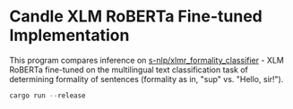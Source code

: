 # Candle XLM RoBERTa Fine-tuned Implementation

This program compares inference on [s-nlp/xlmr_formality_classifier](https://huggingface.co/s-nlp/xlmr_formality_classifier) - XLM RoBERTa fine-tuned on the multilingual text classification task of determining formality of sentences (formality as in, "sup" vs. "Hello, sir!").


```Rust
cargo run --release
```
